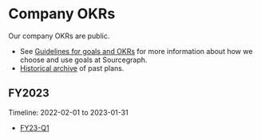 # Company OKRs

Our company OKRs are public.

- See [Guidelines for goals and OKRs](guidelines.md) for more information about how we choose and use goals at Sourcegraph.
- [Historical archive](archive.md) of past plans.

## FY2023

Timeline: 2022-02-01 to 2023-01-31

- [FY23-Q1](2023_q1.md)

